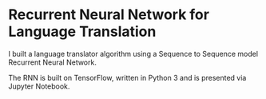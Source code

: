 # Recurrent Neural Network for Language Translation

I built a language translator algorithm using a Sequence to Sequence model Recurrent Neural Network.

The RNN is built on TensorFlow, written in Python 3 and is presented via Jupyter Notebook. 
